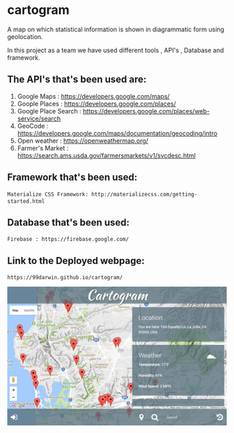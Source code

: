 # cartogram
A map on which statistical information is shown in diagrammatic form using geolocation.

In this project as a team we have used different tools , API's , Database and framework. 

## The API's that's been used are:
1. Google Maps :    https://developers.google.com/maps/
2. Goople Places : https://developers.google.com/places/
3. Google Place Search : https://developers.google.com/places/web-service/search
4. GeoCode : https://developers.google.com/maps/documentation/geocoding/intro
5. Open weather : https://openweathermap.org/
6. Farmer's Market : https://search.ams.usda.gov/farmersmarkets/v1/svcdesc.html

## Framework that's been used:
    Materialize CSS Framework: http://materializecss.com/getting-started.html

## Database that's been used:
    Firebase : https://firebase.google.com/

## Link to the Deployed webpage:
    https://99darwin.github.io/cartogram/
![screenshot of the App](assets/images/app.JPG)





